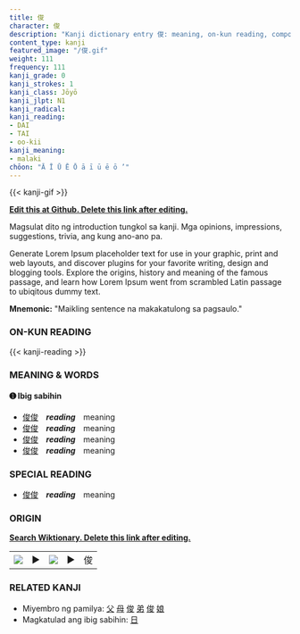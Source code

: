 ```yaml
---
title: 俊
character: 俊
description: "Kanji dictionary entry 俊: meaning, on-kun reading, compounds, origin, related kanji"
content_type: kanji
featured_image: "/俊.gif"
weight: 111
frequency: 111
kanji_grade: 0
kanji_strokes: 1
kanji_class: Jōyō
kanji_jlpt: N1
kanji_radical: 
kanji_reading: 
- DAI
- TAI
- oo-kii
kanji_meaning:
- malaki
chōon: "Ā Ī Ū Ē Ō ā ī ū ē ō ’"
---
```

[//]: # (Don't edit the line below. Kanji animated GIF code is automatically generated.)
{{< kanji-gif >}}

[//]: # (Edit below this line.)

**[Edit this at Github. Delete this link after editing.](https://github.com/tim0g/tim/tree/main/content/kanji/俊/index.md)**

Magsulat dito ng introduction tungkol sa kanji. Mga opinions, impressions, suggestions, trivia, ang kung ano-ano pa.

Generate Lorem Ipsum placeholder text for use in your graphic, print and web layouts, and discover plugins for your favorite writing, design and blogging tools. Explore the origins, history and meaning of the famous passage, and learn how Lorem Ipsum went from scrambled Latin passage to ubiqitous dummy text.
 
**Mnemonic:** "Maikling sentence na makakatulong sa pagsaulo."

### ON-KUN READING

[//]: # (Don't edit the line below. ON-KUN READING code is automatically generated.)
{{< kanji-reading >}}

### MEANING & WORDS

#### ➊ **Ibig sabihin**
  - [俊](../俊)[俊](../俊)　***reading***　meaning
  - [俊](../俊)[俊](../俊)　***reading***　meaning
  - [俊](../俊)[俊](../俊)　***reading***　meaning
  - [俊](../俊)[俊](../俊)　***reading***　meaning

### SPECIAL READING
  - [俊](../俊)[俊](../俊)　***reading***　meaning

### ORIGIN

**[Search Wiktionary. Delete this link after editing.](https://wiktionary.org/wiki/俊)**
<table class="kanji-table"><tr><td>
<img src="60px-俊-bronze.svg.png">
</td><td>▶</td><td>
<img src="60px-俊-oracle.svg.png">
</td><td>▶</td>
<td class="kanji-origin">俊</td>
</tr></table>

### RELATED KANJI
- Miyembro ng pamilya: [父](../父) [母](../母) [俊](../俊) [弟](../弟) [俊](../俊) [娘](../娘)
- Magkatulad ang ibig sabihin: [日](../日)
